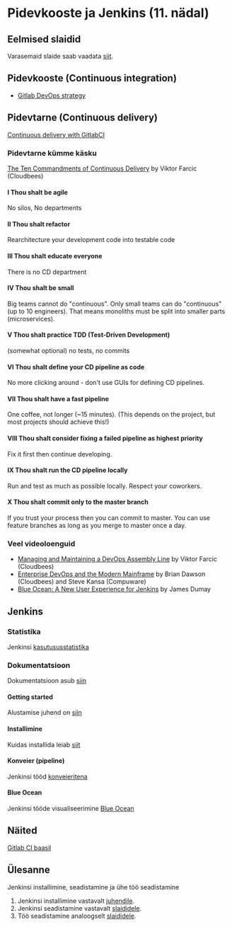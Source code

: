 # Pidevkooste ja Jenkins (11. nädal)

## Eelmised slaidid
Varasemaid slaide saab vaadata [siit][eelmised slaidid].

## Pidevkooste (Continuous integration)
* [Gitlab DevOps strategy](https://about.gitlab.com/2017/10/04/devops-strategy/)

## Pidevtarne (Continuous delivery)
[Continuous delivery with GitlabCI](http://blog.kontena.io/continuous-delivery-with-gitlabci/)

### Pidevtarne kümme käsku
[The Ten Commandments of Continuous Delivery](https://www.youtube.com/watch?v=fD3P51Yv6so) by Viktor Farcic (Cloudbees)
#### I   Thou shalt be agile
No silos, No departments
#### II   Thou shalt refactor
Rearchitecture your development code into testable code
#### III   Thou shalt educate everyone
There is no CD department
#### IV   Thou shalt be small
Big teams cannot do "continuous". Only small teams can do "continuous" (up to 10 engineers).
That means monoliths must be split into smaller parts (microservices).
#### V   Thou shalt practice TDD (Test-Driven Development)
(somewhat optional) no tests, no commits
#### VI   Thou shalt define your CD pipeline as code
No more clicking around - don't use GUIs for defining CD pipelines.
#### VII   Thou shalt have a fast pipeline
One coffee, not longer (~15 minutes).
(This depends on the project, but most projects should achieve this!)
#### VIII   Thou shalt consider fixing a failed pipeline as highest priority
Fix it first then continue developing.
#### IX   Thou shalt run the CD pipeline locally
Run and test as much as possible locally.
Respect your coworkers.
#### X   Thou shalt commit only to the master branch
If you trust your process then you can commit to master.
You can use feature branches as long as you merge to master once a day.

### Veel videoloenguid
* [Managing and Maintaining a DevOps Assembly Line](https://www.youtube.com/watch?v=BJOkB-AUyOo) by Viktor Farcic (Cloudbees)
* [Enterprise DevOps and the Modern Mainframe](https://www.youtube.com/watch?v=mfaUG3Dbk5I) by Brian Dawson (Cloudbees) and Steve Kansa (Compuware)
* [Blue Ocean: A New User Experience for Jenkins](https://www.youtube.com/watch?v=mn61VFdScuk) by James Dumay


## Jenkins
### Statistika
Jenkinsi [kasutususstatistika](http://stats.jenkins.io/)
### Dokumentatsioon
Dokumentatsioon asub [siin](https://jenkins.io/doc/)
#### Getting started
Alustamise juhend on [siin](https://jenkins.io/doc/book/getting-started/)
#### Installimine
Kuidas installida leiab [siit][installimine]
#### Konveier (pipeline)
Jenkinsi tööd [konveieritena](https://jenkins.io/doc/book/pipeline/)
#### Blue Ocean
Jenkinsi tööde visualiseerimine [Blue Ocean](https://jenkins.io/doc/book/blueocean/getting-started/)


## Näited
[Gitlab CI baasil](https://docs.gitlab.com/ee/ci/examples/README.html)


## Ülesanne

Jenkinsi installimine, seadistamine ja ühe töö seadistamine

1. Jenkinsi installimine vastavalt [juhendile][installimine].
2. Jenkinsi seadistamine vastavalt [slaididele][eelmised slaidid].
3. Töö seadistamine analoogselt [slaididele][eelmised slaidid].


[installimine]: https://jenkins.io/doc/book/installing
[eelmised slaidid]: http://dijkstra.cs.ttu.ee/~gert/jenkins/

